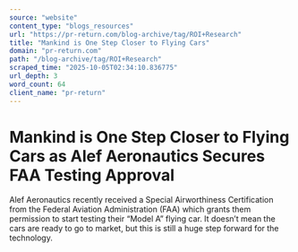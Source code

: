 ```yaml
---
source: "website"
content_type: "blogs_resources"
url: "https://pr-return.com/blog-archive/tag/ROI+Research"
title: "Mankind is One Step Closer to Flying Cars"
domain: "pr-return.com"
path: "/blog-archive/tag/ROI+Research"
scraped_time: "2025-10-05T02:34:10.836775"
url_depth: 3
word_count: 64
client_name: "pr-return"
---
```


# Mankind is One Step Closer to Flying Cars as Alef Aeronautics Secures FAA Testing Approval

Alef Aeronautics recently received a Special Airworthiness Certification from the Federal Aviation Administration (FAA) which grants them permission to start testing their “Model A” flying car. It doesn’t mean the cars are ready to go to market, but this is still a huge step forward for the technology.